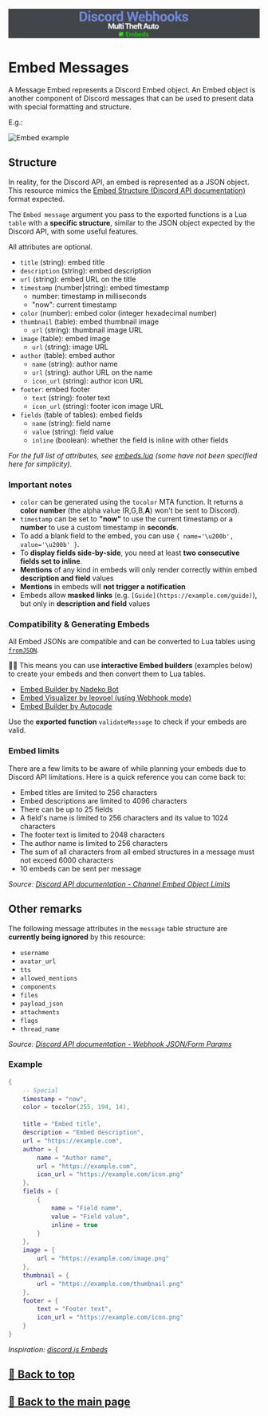 ![Banner](/.github/images/banner.png)

# Embed Messages

A Message Embed represents a Discord Embed object. An Embed object is another component of Discord messages that can be used to present data with special formatting and structure.

E.g.:

![Embed example](https://i.imgur.com/xHUfaJE.png)

## Structure

In reality, for the Discord API, an embed is represented as a JSON object. This resource mimics the [Embed Structure (Discord API documentation)](https://discord.com/developers/docs/resources/channel#embed-object-embed-structure) format expected.

The `Embed message` argument you pass to the exported functions is a Lua `table` with a **specific structure**, similar to the JSON object expected by the Discord API, with some useful features.

All attributes are optional.

- `title` (string): embed title
- `description` (string): embed description
- `url` (string): embed URL on the title
- `timestamp` (number|string): embed timestamp
  - number: timestamp in milliseconds
  - "now": current timestamp
- `color` (number): embed color (integer hexadecimal number)
- `thumbnail` (table): embed thumbnail image
  - `url` (string): thumbnail image URL
- `image` (table): embed image
  - `url` (string): image URL
- `author` (table): embed author
  - `name` (string): author name
  - `url` (string): author URL on the name
  - `icon_url` (string): author icon URL
- `footer`: embed footer
  - `text` (string): footer text
  - `icon_url` (string): footer icon image URL
- `fields` (table of tables): embed fields
  - `name` (string): field name
  - `value` (string): field value
  - `inline` (boolean): whether the field is inline with other fields

*For the full list of attributes, see [embeds.lua](/discord_webhooks/embeds.lua) (some have not been specified here for simplicity).*

### Important notes

- `color` can be generated using the `tocolor` MTA function. It returns a **color number** (the alpha value (R,G,B,**A**) won't be sent to Discord).
- `timestamp` can be set to **"now"** to use the current timestamp or a **number** to use a custom timestamp in **seconds**.
- To add a blank field to the embed, you can use `{ name='\u200b', value='\u200b' }`.
- To **display fields side-by-side**, you need at least **two consecutive fields set to inline**.
- **Mentions** of any kind in embeds will only render correctly within embed **description and field** values
- **Mentions** in embeds will **not trigger a notification**
- Embeds allow **masked links** (e.g. `[Guide](https://example.com/guide)`), but only in **description and field** values

### Compatibility & Generating Embeds

All Embed JSONs are compatible and can be converted to Lua tables using [`fromJSON`](https://wiki.multitheftauto.com/wiki/FromJSON).

🎨🚧 This means you can use **interactive Embed builders** (examples below) to create your embeds and then convert them to Lua tables.

- [Embed Builder by Nadeko Bot](https://eb.nadeko.bot/)
- [Embed Visualizer by leovoel (using Webhook mode)](https://leovoel.github.io/embed-visualizer/)
- [Embed Builder by Autocode](https://autocode.com/tools/discord/embed-builder/)

Use the **exported function** `validateMessage` to check if your embeds are valid.

### Embed limits

There are a few limits to be aware of while planning your embeds due to Discord API limitations. Here is a quick reference you can come back to:

- Embed titles are limited to 256 characters
- Embed descriptions are limited to 4096 characters
- There can be up to 25 fields
- A field's name is limited to 256 characters and its value to 1024 characters
- The footer text is limited to 2048 characters
- The author name is limited to 256 characters
- The sum of all characters from all embed structures in a message must not exceed 6000 characters
- 10 embeds can be sent per message

*Source: [Discord API documentation - Channel Embed Object Limits](https://discord.com/developers/docs/resources/channel#embed-object-embed-limits)*

## Other remarks

The following message attributes in the `message` table structure are **currently being ignored** by this resource:

- `username`
- `avatar_url`
- `tts`
- `allowed_mentions`
- `components`
- `files`
- `payload_json`
- `attachments`
- `flags`
- `thread_name`

*Source: [Discord API documentation - Webhook JSON/Form Params](https://discord.com/developers/docs/resources/webhook#execute-webhook-jsonform-params)*

### Example

```lua
{
    -- Special
    timestamp = "now",
    color = tocolor(255, 194, 14),

    title = "Embed title",
    description = "Embed description",
    url = "https://example.com",
    author = {
        name = "Author name",
        url = "https://example.com",
        icon_url = "https://example.com/icon.png"
    },
    fields = {
        {
            name = "Field name",
            value = "Field value",
            inline = true
        }
    },
    image = {
        url = "https://example.com/image.png"
    },
    thumbnail = {
        url = "https://example.com/thumbnail.png"
    },
    footer = {
        text = "Footer text",
        icon_url = "https://example.com/icon.png"
    }
}
```

*Inspiration: [discord.js Embeds](https://discordjs.guide/popular-topics/embeds.html#embeds)*

## [🔗 Back to top](#)

## [🔗 Back to the main page](/README.md)
